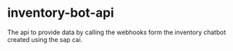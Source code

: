 # inventory-bot-api
The api to provide data by calling the webhooks form the inventory chatbot created using the sap cai.
